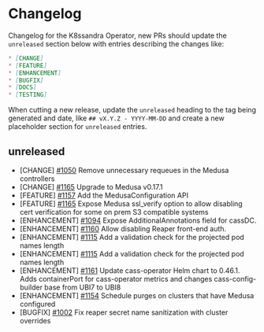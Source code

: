 # Changelog

Changelog for the K8ssandra Operator, new PRs should update the `unreleased` section below with entries describing the changes like:

```markdown
* [CHANGE]
* [FEATURE]
* [ENHANCEMENT]
* [BUGFIX]
* [DOCS]
* [TESTING]
```

When cutting a new release, update the `unreleased` heading to the tag being generated and date, like `## vX.Y.Z - YYYY-MM-DD` and create a new placeholder section for  `unreleased` entries.

## unreleased

* [CHANGE] [#1050](https://github.com/k8ssandra/k8ssandra-operator/issues/1050) Remove unnecessary requeues in the Medusa controllers
* [CHANGE] [#1165](https://github.com/k8ssandra/k8ssandra-operator/issues/1165) Upgrade to Medusa v0.17.1
* [FEATURE] [#1157](https://github.com/k8ssandra/k8ssandra-operator/issues/1157) Add the MedusaConfiguration API
* [FEATURE] [#1165](https://github.com/k8ssandra/k8ssandra-operator/issues/1165) Expose Medusa ssl_verify option to allow disabling cert verification for some on prem S3 compatible systems
* [ENHANCEMENT] [#1094](https://github.com/k8ssandra/k8ssandra-operator/issues/1094) Expose AdditionalAnnotations field for cassDC.
* [ENHANCEMENT] [#1160](https://github.com/k8ssandra/k8ssandra-operator/issues/1160) Allow disabling Reaper front-end auth.
* [ENHANCEMENT] [#1115](https://github.com/k8ssandra/k8ssandra-operator/issues/1115) Add a validation check for the projected pod names length
* [ENHANCEMENT] [#1115](https://github.com/k8ssandra/k8ssandra-operator/issues/1115) Add a validation check for the projected pod names length
* [ENHANCEMENT] [#1161](https://github.com/k8ssandra/k8ssandra-operator/issues/1161) Update cass-operator Helm chart to 0.46.1. Adds containerPort for cass-operator metrics and changes cass-config-builder base from UBI7 to UBI8
* [ENHANCEMENT] [#1154](https://github.com/k8ssandra/k8ssandra-operator/issues/1154) Schedule purges on clusters that have Medusa configured
* [BUGFIX] [#1002](https://github.com/k8ssandra/k8ssandra-operator/issues/1002) Fix reaper secret name sanitization with cluster overrides